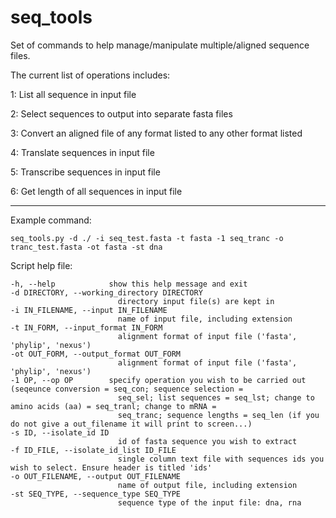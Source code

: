 # seq_tools

Set of commands to help manage/manipulate multiple/aligned sequence files. 

The current list of operations includes:

1: List all sequence in input file

2: Select sequences to output into separate fasta files

3: Convert an aligned file of any format listed to any other format listed

4: Translate sequences in input file 

5: Transcribe sequences in input file

6: Get length of all sequences in input file

------------------------------------------------------------------------------------------------

Example command:
```
seq_tools.py -d ./ -i seq_test.fasta -t fasta -1 seq_tranc -o tranc_test.fasta -ot fasta -st dna
```

Script help file:
```
-h, --help            show this help message and exit
-d DIRECTORY, --working_directory DIRECTORY
                        directory input file(s) are kept in
-i IN_FILENAME, --input IN_FILENAME
                        name of input file, including extension
-t IN_FORM, --input_format IN_FORM
                        alignment format of input file ('fasta', 'phylip', 'nexus')
-ot OUT_FORM, --output_format OUT_FORM
                        alignment format of input file ('fasta', 'phylip', 'nexus')
-1 OP, --op OP        specify operation you wish to be carried out (seqeunce conversion = seq_con; sequence selection =
                        seq_sel; list sequences = seq_lst; change to amino acids (aa) = seq_tranl; change to mRNA =
                        seq_tranc; sequence lengths = seq_len (if you do not give a out_filename it will print to screen...)
-s ID, --isolate_id ID
                        id of fasta sequence you wish to extract
-f ID_FILE, --isolate_id_list ID_FILE
                        single column text file with sequences ids you wish to select. Ensure header is titled 'ids'
-o OUT_FILENAME, --output OUT_FILENAME
                        name of output file, including extension
-st SEQ_TYPE, --sequence_type SEQ_TYPE
                        sequence type of the input file: dna, rna
```
